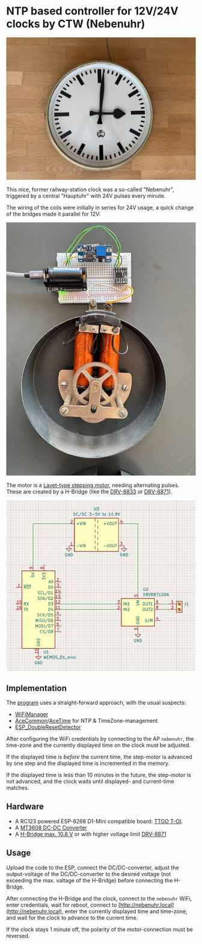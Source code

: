 # NTP based controller for 12V/24V clocks by CTW (Nebenuhr)

![wiring](docs/clock-front.jpg)

This nice, former railway-station clock was a so-called "Nebenuhr", triggered by a central "Hauptuhr" with 24V pulses every minute. 

The wiring of the coils were initially in series for 24V usage, a quick change of the bridges made it parallel for 12V:

![wiring](docs/electronics.jpg)

The motor is a [Lavet-type stepping motor](https://en.wikipedia.org/wiki/Lavet-type_stepping_motor), needing alternating pulses. These are created by a H-Bridge (like the [DRV-8833](https://duckduckgo.com/?q=DRV8833&t=osx&ia=web) or [DRV-8871](https://www.ti.com/product/DRV8871)).

![schematic](docs/schematic.png)

## Implementation 

The [program](src/main.cpp) uses a straight-forward approach, with the usual suspects:

* [WiFiManager](https://github.com/tzapu/WiFiManager.git)
* [AceCommon](https://github.com/bxparks/AceCommon)/[AceTime](https://github.com/bxparks/AceTime) for NTP & TimeZone-management
* [ESP_DoubleResetDetector](https://github.com/khoih-prog/ESP_DoubleResetDetector)

After configuring the WiFi credentials by connecting to the AP `nebenuhr`, the time-zone and the currently displayed time on the clock must be adjusted.

If the displayed time is _before_ the current time, the step-motor is advanced by one step and the displayed time is incremented in the memory.

If the displayed time is less than 10 minutes in the future, the step-motor is not advanced, and the clock waits until displayed- and current-time matches.

## Hardware

* A RC123 powered ESP-8266 D1-Mini compatible board: [TTGO T-OI](https://de.aliexpress.com/item/4000429110448.html).
* A [MT3608 DC-DC Converter](https://de.aliexpress.com/item/1005005852649600.html)
* A [H-Bridge max. 10.8 V](https://de.aliexpress.com/item/1005009044264044.html) or with higher voltage limit [DRV-8871](https://de.aliexpress.com/item/1005009020365115.html)


## Usage

Upload the code to the ESP, connect the DC/DC-converter, adjust the output-voltage of the DC/DC-converter to the desired voltage (not exceeding the max. valtage of the H-Bridge) before connecting the H-Bridge. 

After connecting the H-Bridge and the clock, connect to the `nebenuhr` WiFi, enter credentials, wait for reboot, connect to [http://nebenuhr.local](http://nebenuhr.local), enter the currently displayed time and time-zone, and wait for the clock to advance to the current time.

If the clock stays 1 minute off, the polarity of the motor-connection must be reversed.
